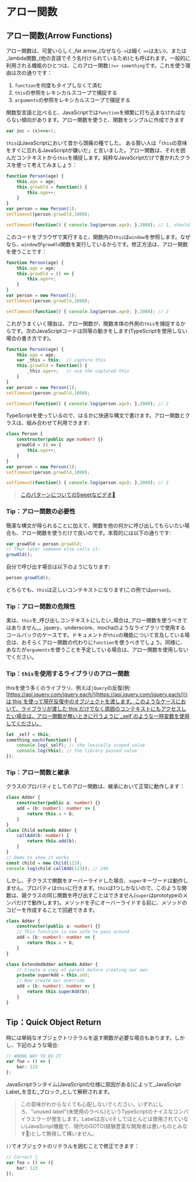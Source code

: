 # アロー関数

## アロー関数\(Arrow Functions\)

アロー関数は、可愛いらしく_fat arrow_\(なぜなら`->`は細く `=>`は太い\)、または_lambda関数_\(他の言語でそう名付けられているため\)とも呼ばれます。一般的に利用される機能のひとつは、このアロー関数`()=> something`です。これを使う理由は次の通りです：

1. `function`を何度もタイプしなくて済む
2. `this`の参照をレキシカルスコープで捕捉する
3. `arguments`の参照をレキシカルスコープで捕捉する

関数型言語と比べると、JavaScriptでは`function`を頻繁に打ち込まなければならない傾向があります。アロー関数を使うと、関数をシンプルに作成できます

```typescript
var inc = (x)=>x+1;
```

`this`はJavaScriptにおいて昔から頭痛の種でした。 ある賢い人は「`this`の意味をすぐに忘れるJavaScriptが嫌いだ」と言いました。アロー関数は、それを囲んだコンテキストから`this`を捕捉します。純粋なJavaScriptだけで書かれたクラスを使って考えてみましょう：

```typescript
function Person(age) {
    this.age = age;
    this.growOld = function() {
        this.age++;
    }
}
var person = new Person(1);
setTimeout(person.growOld,1000);

setTimeout(function() { console.log(person.age); },2000); // 1, should have been 2
```

このコードをブラウザで実行すると、関数内の`this`は`window`を参照します。なぜなら、`window`が`growOld`関数を実行しているからです。修正方法は、アロー関数を使うことです：

```typescript
function Person(age) {
    this.age = age;
    this.growOld = () => {
        this.age++;
    }
}
var person = new Person(1);
setTimeout(person.growOld,1000);

setTimeout(function() { console.log(person.age); },2000); // 2
```

これがうまくいく理由は、アロー関数が、関数本体の外側の`this`を捕捉するからです。次のJavaScriptコードは同等の動きをします\(TypeScriptを使用しない場合の書き方です\)。

```typescript
function Person(age) {
    this.age = age;
    var _this = this;  // capture this
    this.growOld = function() {
        _this.age++;   // use the captured this
    }
}
var person = new Person(1);
setTimeout(person.growOld,1000);

setTimeout(function() { console.log(person.age); },2000); // 2
```

TypeScriptを使っているので、はるかに快適な構文で書けます。アロー関数とクラスは、組み合わせて利用できます:

```typescript
class Person {
    constructor(public age:number) {}
    growOld = () => {
        this.age++;
    }
}
var person = new Person(1);
setTimeout(person.growOld,1000);

setTimeout(function() { console.log(person.age); },2000); // 2
```

> [このパターンについてのSweetなビデオ🌹](https://egghead.io/lessons/typescript-make-usages-of-this-safe-in-class-methods)

### Tip：アロー関数の必要性

簡潔な構文が得られることに加えて、関数を他の何かに呼び出してもらいたい場合も、アロー関数を使うだけで良いのです。本質的には以下の通りです:

```typescript
var growOld = person.growOld;
// Then later someone else calls it:
growOld();
```

自分で呼び出す場合は以下のようになります:

```typescript
person.growOld();
```

どちらでも、`this`は正しいコンテキストになります\(この例では`person`\)。

### Tip：アロー関数の危険性

実は、`this`を_呼び出しコンテキストにしたい_場合は_アロー関数を使うべきではありません_。jquery、underscore、mochaのようなライブラリで使用するコールバックのケースです。ドキュメントが`this`の機能について言及している場合は、おそらくアロー関数の代わりに`function`を使うべきでしょう。同様に、あなたが`arguments`を使うことを予定している場合は、アロー関数を使用しないでください。

### Tip：`this`を使用するライブラリのアロー関数

thisを使う多くのライブラリ、例えば`jQuery`の反復\(例: [https://api.jquery.com/jquery.each/](https://api.jquery.com/jquery.each/)\)は`this`を使って現在反復中のオブジェクトを渡します。このようなケースにおいて、ライブラリが渡した`this`だけでなく周囲のコンテキストにもアクセスしたい場合は、アロー関数が無いときに行うように`_self`のような一時変数を使用してください。

```typescript
let _self = this;
something.each(function() {
    console.log(_self); // the lexically scoped value
    console.log(this); // the library passed value
});
```

### Tip：アロー関数と継承

クラスのプロパティとしてのアロー関数は、継承において正常に動作します：

```typescript
class Adder {
    constructor(public a: number) {}
    add = (b: number): number => {
        return this.a + b;
    }
}
class Child extends Adder {
    callAdd(b: number) {
        return this.add(b);
    }
}
// Demo to show it works
const child = new Child(123);
console.log(child.callAdd(123)); // 246
```

しかし、子クラスで関数をオーバーライドした場合、`super`キーワードは動作しません。プロパティは`this`に行きます。`this`は1つしかないので、このような関数は、親クラスの同じ関数を呼び出すことはできません\(`super`はprototypeのメンバだけで動作します\)。メソッドを子にオーバーライドする前に、メソッドのコピーを作成することで回避できます。

```typescript
class Adder {
    constructor(public a: number) {}
    // This function is now safe to pass around
    add = (b: number): number => {
        return this.a + b;
    }
}

class ExtendedAdder extends Adder {
    // Create a copy of parent before creating our own
    private superAdd = this.add;
    // Now create our override
    add = (b: number): number => {
        return this.superAdd(b);
    }
}
```

## Tip：Quick Object Return

時には単純なオブジェクトリテラルを返す関数が必要な場合もあります。しかし、下記のような場合:

```typescript
// WRONG WAY TO DO IT
var foo = () => {
    bar: 123
};
```

JavaScriptランタイム\(JavaScriptの仕様に原因がある\)によって_JavaScript Label_を含む_ブロック_として解釈されます。

> この意味がわからなくても心配しないでください。いずれにしろ、"unused label"\(未使用のラベル\)というTypeScriptのナイスなコンパイラエラーが発生します。Labelは古い\(そしてほとんどは使用されていない\)JavaScript機能で、現代のGOTO\(経験豊富な開発者は悪いものとみなす🌹\)として無視して構いません。

`()`でオブジェクトのリテラルを囲むことで修正できます：

```typescript
// Correct 🌹
var foo = () => ({
    bar: 123
});
```

